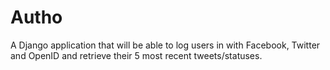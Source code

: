 # Autho
A Django application that will be able to log users in with Facebook, Twitter and OpenID and retrieve their 5 most recent tweets/statuses.
